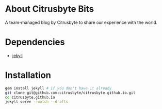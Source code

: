 # About Citrusbyte Bits

A team-managed blog by Citrusbyte to share our experience with the world.

# Dependencies

* [jekyll](http://jekyllrb.com/)

# Installation

```bash
gem install jekyll # if you don't have it already
git clone git@github.com:citrusbyte/citrusbyte.github.io.git
cd citrusbyte.github.io
jekyll serve --watch --drafts
```
